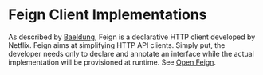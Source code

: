 # Feign Client Implementations

As described by [Baeldung](https://www.baeldung.com/intro-to-feign), Feign is a declarative HTTP client developed by
Netflix. Feign aims at simplifying HTTP API clients. Simply put, the developer needs only to declare and annotate an
interface while the actual implementation will be provisioned at runtime.
See [Open Feign](https://github.com/OpenFeign/feign).
